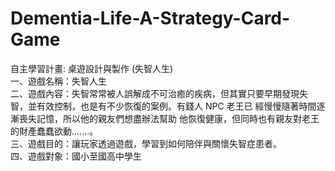 # Dementia-Life-A-Strategy-Card-Game
自主學習計畫: 桌遊設計與製作 (失智人生)  
一、遊戲名稱：失智人生  
二、遊戲內容：失智常常被人誤解成不可治癒的疾病，但其實只要早期發現失
 智，並有效控制，也是有不少恢復的案例。有錢人 NPC 老王已
 經慢慢隨著時間逐漸喪失記憶，所以他的親友們想盡辦法幫助
 他恢復健康，但同時也有親友對老王的財產蠢蠢欲動.......。  
三、遊戲目的：讓玩家透過遊戲，學習到如何陪伴與關懷失智症患者。  
四、遊戲對象：國小至國高中學生  

